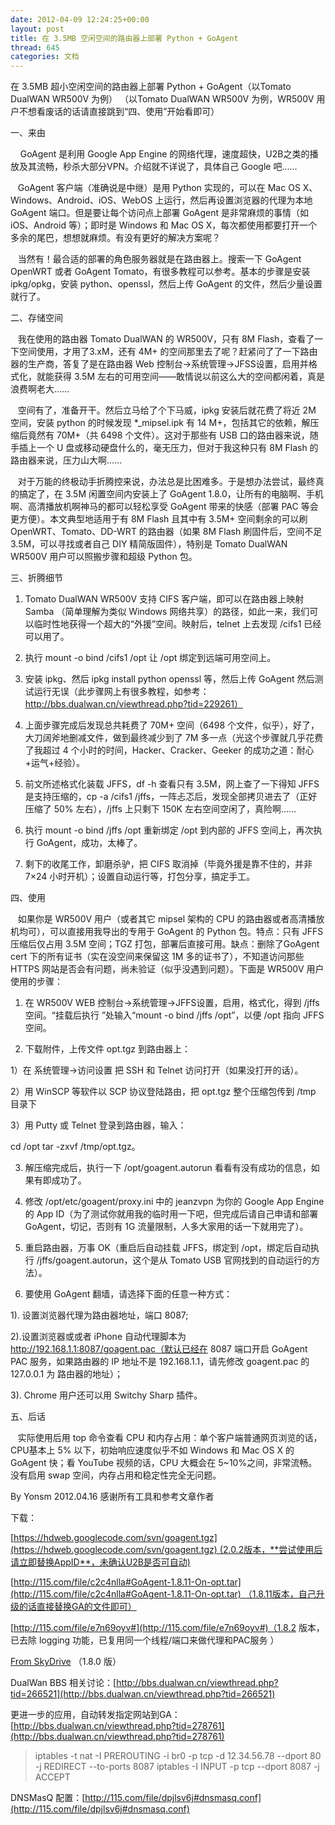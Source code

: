 ```yaml
---
date: 2012-04-09 12:24:25+00:00
layout: post
title: 在 3.5MB 空闲空间的路由器上部署 Python + GoAgent
thread: 645
categories: 文档
---
```


在 3.5MB 超小空闲空间的路由器上部署 Python + GoAgent（以Tomato DualWAN WR500V 为例）
（以Tomato DualWAN WR500V 为例，WR500V 用户不想看废话的话请直接跳到“四、使用”开始看即可）

一、来由


    GoAgent 是利用 Google App Engine 的网络代理，速度超快，U2B之类的播放及其流畅，秒杀大部分VPN。介绍就不详说了，具体自己 Google 吧……




   GoAgent 客户端（准确说是中继）是用 Python 实现的，可以在 Mac OS X、Windows、Android、iOS、WebOS 上运行，然后再设置浏览器的代理为本地 GoAgent 端口。但是要让每个访问点上部署 GoAgent 是非常麻烦的事情（如 iOS、Android 等）；即时是 Windows 和 Mac OS X，每次都使用都要打开一个多余的尾巴，想想就麻烦。有没有更好的解决方案呢？




   当然有！最合适的部署的角色服务器就是在路由器上。搜索一下 GoAgent OpenWRT 或者 GoAgent Tomato，有很多教程可以参考。基本的步骤是安装 ipkg/opkg，安装 python、openssl，然后上传 GoAgent 的文件，然后少量设置就行了。


<!-- more -->
二、存储空间


   我在使用的路由器 Tomato DualWAN 的 WR500V，只有 8M Flash，查看了一下空间使用，才用了3.xM，还有 4M+ 的空间那里去了呢？赶紧问了了一下路由器的生产商，答复了是在路由器 Web 控制台->系统管理->JFSS设置，启用并格式化，就能获得 3.5M 左右的可用空间——敢情说以前这么大的空间都闲着，真是浪费啊老大……




   空间有了，准备开干。然后立马给了个下马威，ipkg 安装后就花费了将近 2M 空间，安装 python 的时候发现 *_mipsel.ipk 有 14 M+，包括其它的依赖，解压缩后竟然有 70M+（共 6498 个文件）。这对于那些有 USB 口的路由器来说，随手插上一个 U 盘或移动硬盘什么的，毫无压力，但对于我这种只有 8M Flash 的路由器来说，压力山大啊……




   对于万能的终极动手折腾控来说，办法总是比困难多。于是想办法尝试，最终真的搞定了，在 3.5M 闲置空间内安装上了 GoAgent 1.8.0，让所有的电脑啊、手机啊、高清播放机啊神马的都可以轻松享受 GoAgent 带来的快感（部署 PAC 等会更方便）。本文典型地适用于有 8M Flash 且其中有 3.5M+ 空间剩余的可以刷 OpenWRT、Tomato、DD-WRT 的路由器（如果 8M Flash 刷固件后，空间不足 3.5M，可以寻找或者自己 DIY 精简版固件），特别是 Tomato DualWAN WR500V 用户可以照搬步骤和超级 Python 包。


三、折腾细节


1. Tomato DualWAN WR500V 支持 CIFS 客户端，即可以在路由器上映射 Samba （简单理解为类似 Windows 网络共享）的路径，如此一来，我们可以临时性地获得一个超大的“外援”空间。映射后，telnet 上去发现 /cifs1 已经可以用了。




2. 执行 mount -o bind /cifs1 /opt 让 /opt 绑定到远端可用空间上。




3. 安装 ipkg、然后 ipkg install python openssl 等，然后上传 GoAgent 然后测试运行无误（此步骤网上有很多教程，如参考：http://bbs.dualwan.cn/viewthread.php?tid=229261）




4. 上面步骤完成后发现总共耗费了 70M+ 空间（6498 个文件，似乎），好了，大刀阔斧地删减文件，做到最终减少到了 7M 多一点（光这个步骤就几乎花费了我超过 4 个小时的时间，Hacker、Cracker、Geeker 的成功之道：耐心+运气+经验）。




5. 前文所述格式化装载 JFFS，df -h 查看只有 3.5M，网上查了一下得知 JFFS 是支持压缩的，cp -a /cifs1 /jffs，一阵忐忑后，发现全部拷贝进去了（正好压缩了 50% 左右），/jffs 上只剩下 150K 左右空间空闲了，真险啊……




6. 执行 mount -o bind /jffs /opt 重新绑定 /opt 到内部的 JFFS 空间上，再次执行 GoAgent，成功，太棒了。




7. 剩下的收尾工作，卸磨杀驴，把 CIFS 取消掉（毕竟外援是靠不住的，并非 7×24 小时开机）；设置自动运行等，打包分享，搞定手工。


四、使用


   如果你是 WR500V 用户（或者其它 mipsel 架构的 CPU 的路由器或者高清播放机均可），可以直接用我导出的专用于 GoAgent 的 Python 包。特点：只有 JFFS 压缩后仅占用 3.5M 空间；TGZ 打包，部署后直接可用。缺点：删除了GoAgent cert 下的所有证书（实在没空间来保留这 1M 多的证书了），不知道访问那些 HTTPS 网站是否会有问题，尚未验证（似乎没遇到问题）。下面是 WR500V 用户使用的步骤：




1. 在 WR500V WEB 控制台->系统管理->JFFS设置，启用，格式化，得到 /jffs 空间。“挂载后执行 ”处输入“mount -o bind /jffs /opt”，以便 /opt 指向 JFFS 空间。




2. 下载附件，上传文件 opt.tgz 到路由器上：




1）在 系统管理->访问设置 把 SSH 和 Telnet 访问打开（如果没打开的话）。




2）用 WinSCP 等软件以 SCP 协议登陆路由，把 opt.tgz 整个压缩包传到 /tmp 目录下




3）用 Putty 或 Telnet 登录到路由器，输入：




cd /opt
tar -zxvf /tmp/opt.tgz。




3. 解压缩完成后，执行一下 /opt/goagent.autorun 看看有没有成功的信息，如果有即成功了。




4. 修改 /opt/etc/goagent/proxy.ini 中的 jeanzvpn 为你的 Google App Engine 的 App ID（为了测试你就用我的临时用一下吧，但完成后请自己申请和部署 GoAgent，切记，否则有 1G 流量限制，人多大家用的话一下就用完了）。




5. 重启路由器，万事 OK（重启后自动挂载 JFFS，绑定到 /opt，绑定后自动执行 /jffs/goagent.autorun，这个是从 Tomato USB 官网找到的自动运行的方法）。




6. 要使用 GoAgent 翻墙，请选择下面的任意一种方式：




1). 设置浏览器代理为路由器地址，端口 8087;




2).设置浏览器或或者 iPhone 自动代理脚本为 http://192.168.1.1:8087/goagent.pac（默认已经在 8087 端口开启 GoAgent PAC 服务，如果路由器的 IP 地址不是 192.168.1.1，请先修改 goagent.pac 的 127.0.0.1 为 路由器的地址）；




3). Chrome 用户还可以用 Switchy Sharp 插件。


五、后话


   实际使用后用 top 命令查看 CPU 和内存占用：单个客户端普通网页浏览的话，CPU基本上 5% 以下，初始响应速度似乎不如 Windows 和 Mac OS X 的 GoAgent 快；看 YouTube 视频的话，CPU 大概会在 5~10%之间，非常流畅。没有启用 swap 空间，内存占用和稳定性完全无问题。


By Yonsm
2012.04.16
感谢所有工具和参考文章作者

 

下载：

[https://hdweb.googlecode.com/svn/goagent.tgz](https://hdweb.googlecode.com/svn/goagent.tgz) (2.0.2版本，**尝试使用后请立即替换AppID**，未确认U2B是否可自动)

[http://115.com/file/c2c4nlla#GoAgent-1.8.11-On-opt.tar](http://115.com/file/c2c4nlla#GoAgent-1.8.11-On-opt.tar) （1.8.11版本，自己升级的话直接替换GA的文件即可）

[http://115.com/file/e7n69oyv#](http://115.com/file/e7n69oyv#)（1.8.2 版本，已去除 logging 功能，已复用同一个线程/端口来做代理和PAC服务 ）

[From SkyDrive](https://skydrive.live.com/redir.aspx?cid=d6cd6f1068e2bffd&resid=D6CD6F1068E2BFFD!311&parid=D6CD6F1068E2BFFD!116&authkey=!AP2H5RyjU8UdIxg) （1.8.0 版）

DualWan BBS 相关讨论：[http://bbs.dualwan.cn/viewthread.php?tid=266521](http://bbs.dualwan.cn/viewthread.php?tid=266521)

更进一步的应用，自动转发指定网站到GA：[http://bbs.dualwan.cn/viewthread.php?tid=278761](http://bbs.dualwan.cn/viewthread.php?tid=278761)


> iptables -t nat -I PREROUTING -i br0 -p tcp -d 12.34.56.78 --dport 80 -j REDIRECT --to-ports 8087
iptables -I INPUT -p tcp --dport 8087 -j ACCEPT

 

DNSMasQ 配置：[http://115.com/file/dpjlsv6j#dnsmasq.conf](http://115.com/file/dpjlsv6j#dnsmasq.conf)
